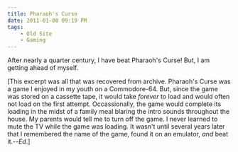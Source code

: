 ```yaml
---
title: Pharaoh's Curse
date: 2011-01-08 09:19 PM
tags:
    - Old Site
    - Gaming
---
```


After nearly a quarter century, I have beat Pharaoh's Curse! But, I am getting ahead of myself.

[This excerpt was all that was recovered from archive.  Pharaoh's Curse was a game I enjoyed in my youth on a Commodore-64.  But, since the game was stored on a cassette tape, it would take *forever* to load and would often not load on the first attempt.  Occassionally, the game would complete its loading in the midst of a family meal blaring the intro sounds throughout the house.  My parents would tell me to turn off the game.  I never learned to mute the TV while the game was loading.  It wasn't until several years later that I remembered the name of the game, found it on an emulator, *and* beat it.--*Ed*.]  
